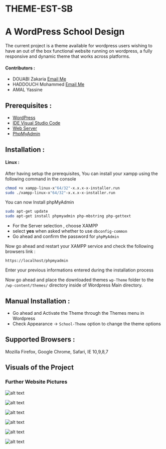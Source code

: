 # THEME-EST-SB
# A WordPress School Design

The current project is a theme available for wordpress users wishing to have an out of the box functional website running on wordpress, a fully responsive and dynamic theme that works across platforms.

#### Contributors :
- DOUABI Zakaria       [Email Me](mailto:ezakaria.douabi11@outlook.fr)
- HADDOUCH Mohammed [Email Me](mailto:Haddouchmohammed5@gmail.com)
- AMAL Yassine

## Prerequisites :

- [WordPress](https://wordpress.com/)
- [IDE Visual Studio Code](https://code.visualstudio.com/)
- [Web Server](https://www.apachefriends.org/)
- [PhpMyAdmin](https://www.phpmyadmin.net/)

## Installation :
#### Linux :
After having setup the prerequisites, You can install your xampp using the following command in the console
```bash
chmod +x xampp-linux-x"64/32"-x.x.x-x-installer.run
sudo ./xampp-linux-x"64/32"-x.x.x-x-installer.run
```
You can now Install phpMyAdmin
```bash
sudo apt-get update
sudo apt-get install phpmyadmin php-mbstring php-gettext
```
- For the Server selection , choose XAMPP
- select <b>yes</b> when asked whether to use ```dbconfig-common```
- Go ahead and confirm the password for ```phpMyAdmin```

Now go ahead and restart your XAMPP service
and check the following browsers link :
```
https://localhost/phpmyadmin
```
Enter your previous informations entered during the installation process

Now go ahead and place the downloaded themes ```wp-Theme``` folder to the ```/wp-content/themes/``` directory inside of Wordpress Main directory.

## Manual Installation :

- Go ahead and Activate the Theme through the Themes menu in Wordpress
- Check Appearance -> ```School-Theme``` option to change the theme options

## Supported Browsers :

Mozilla Firefox, Google Chrome, Safari, IE 10,9,8,7

## Visuals of the Project

### Further Website Pictures
![alt text](https://i.imgur.com/RbnoaiO.png)

![alt text](https://i.imgur.com/Ed8jFKK.png)

![alt text](https://i.imgur.com/Jm2dCaF.png)

![alt text](https://i.imgur.com/rxpj0v1.png)

![alt text](https://i.imgur.com/aESW6cK.png) 

![alt text](https://i.imgur.com/fUq6b99.png)

